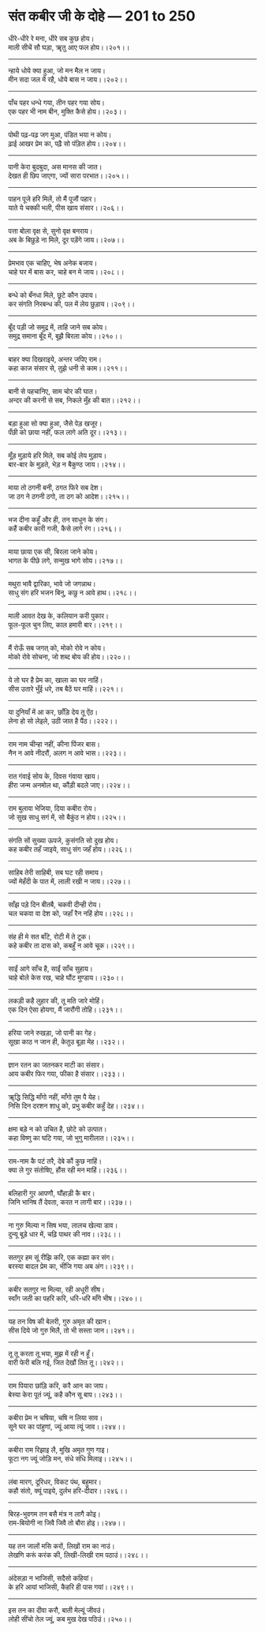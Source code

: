 # संत कबीर जी के दोहे — 201 to 250

धीरे-धीरे रे मना, धीरे सब कुछ होय।\
माली सीचें सौ घड़ा, ॠतु आए फल होय।।२०१।।

---

न्हाये धोये क्या हुआ, जो मन मैल न जाय।\
मीन सदा जल में रहै, धोये बास न जाय।।२०२।।

---

पाँच पहर धन्धे गया, तीन पहर गया सोय।\
एक पहर भी नाम बीन, मुक्ति कैसे होय।।२०३।।

---

पोथी पढ़-पढ़ जग मुआ, पंडित भया न कोय।\
ढ़ाई आखर प्रेम का, पढ़ै सो पंड़ित होय।।२०४।।

---

पानी केरा बुदबुदा, अस मानस की जात।\
देखत ही छिप जाएगा, ज्यों सारा परभात।।२०५।।

---

पाहन पूजे हरि मिलें, तो मैं पूजौं पहार।\
याते ये चक्की भली, पीस खाय संसार।।२०६।।

---

पत्ता बोला वृक्ष से, सुनो वृक्ष बनराय।\
अब के बिछुड़े ना मिले, दूर पड़ेंगे जाय।।२०७।।

---

प्रेमभाव एक चाहिए, भेष अनेक बजाय।\
चाहे घर में बास कर, चाहे बन मे जाय।।२०८।।

---

बन्धे को बँनधा मिले, छूटे कौन उपाय।\
कर संगति निरबन्ध की, पल में लेय छुड़ाय।।२०९।।

---

बूँद पड़ी जो समुद्र में, ताहि जाने सब कोय।\
समुद्र समाना बूँद में, बूझै बिरला कोय।।२१०।।

---

बाहर क्या दिखराइये, अन्तर जपिए राम।\
कहा काज संसार से, तुझे धनी से काम।।२११।।

---

बानी से पहचानिए, साम चोर की घात।\
अन्दर की करनी से सब, निकले मुँह की बात।।२१२।।

---

बड़ा हुआ सो क्या हुआ, जैसे पेड़ खजूर।\
पँछी को छाया नहीं, फल लागे अति दूर।।२१३।।

---

मूँड़ मुड़ाये हरि मिले, सब कोई लेय मुड़ाय।\
बार-बार के मुड़ते, भेड़ न बैकुण्ठ जाय।।२१४।।

---

माया तो ठगनी बनी, ठगत फिरे सब देश।\
जा ठग ने ठगनी ठगो, ता ठग को आदेश।।२१५।।

---

भज दीना कहूँ और ही, तन साधुन के संग।\
कहैं कबीर कारी गजी, कैसे लागे रंग।।२१६।।

---

माया छाया एक सी, बिरला जाने कोय।\
भागत के पीछे लगे, सन्मुख भागे सोय।।२१७।।

---

मथुरा भावै द्वारिका, भावे जो जगन्नाथ।\
साधु संग हरि भजन बिनु, कछु न आवे हाथ।।२१८।।

---

माली आवत देख के, कलियान करी पुकार।\
फूल-फूल चुन लिए, काल हमारी बार।।२१९।।

---

मैं रोऊँ सब जगत् को, मोको रोवे न कोय।\
मोको रोवे सोचना, जो शब्द बोय की होय।।२२०।।

---

ये तो घर है प्रेम का, खाला का घर नाहिं।\
सीस उतारे भुँई धरे, तब बैठें घर माहिं।।२२१।।

---

या दुनियाँ में आ कर, छाँड़ि देय तू ऐंठ।\
लेना हो सो लेइले, उठी जात है पैंठ।।२२२।।

---

राम नाम चीन्हा नहीं, कीना पिंजर बास।\
नैन न आवे नीदरौं, अलग न आवे भास।।२२३।।

---

रात गंवाई सोय के, दिवस गंवाया खाय।\
हीरा जन्म अनमोल था, कौंड़ी बदले जाए।।२२४।।

---

राम बुलावा भेजिया, दिया कबीरा रोय।\
जो सुख साधु सगं में, सो बैकुंठ न होय।।२२५।।

---

संगति सों सुख्या ऊपजे, कुसंगति सो दुख होय।\
कह कबीर तहँ जाइये, साधु संग जहँ होय।।२२६।।

---

साहिब तेरी साहिबी, सब घट रही समाय।\
ज्यों मेहँदी के पात में, लाली रखी न जाय।।२२७।।

---

साँझ पड़े दिन बीतबै, चकवी दीन्ही रोय।\
चल चकवा वा देश को, जहाँ रैन नहिं होय।।२२८।।

---

संह ही मे सत बाँटे, रोटी में ते टूक।\
कहे कबीर ता दास को, कबहुँ न आवे चूक।।२२९।।

---

साईं आगे साँच है, साईं साँच सुहाय।\
चाहे बोले केस रख, चाहे घौंट मुण्डाय।।२३०।।

---

लकड़ी कहै लुहार की, तू मति जारे मोहिं।\
एक दिन ऐसा होयगा, मैं जारौंगी तोहि।।२३१।।

---

हरिया जाने रुखड़ा, जो पानी का गेह।\
सूखा काठ न जान ही, केतुउ बूड़ा मेह।।२३२।।

---

ज्ञान रतन का जतनकर माटी का संसार।\
आय कबीर फिर गया, फीका है संसार।।२३३।।

---

ॠद्धि सिद्धि माँगो नहीं, माँगो तुम पै येह।\
निसि दिन दरशन शाधु को, प्रभु कबीर कहुँ देह।।२३४।।

---

क्षमा बड़े न को उचित है, छोटे को उत्पात।\
कहा विष्णु का घटि गया, जो भुगु मारीलात।।२३५।।

---

राम-नाम कै पटं तरै, देबे कौं कुछ नाहिं।\
क्या ले गुर संतोषिए, हौंस रही मन माहिं।।२३६।।

---

बलिहारी गुर आपणौ, घौंहाड़ी कै बार।\
जिनि भानिष तैं देवता, करत न लागी बार।।२३७।।

---

ना गुरु मिल्या न सिष भया, लालच खेल्या डाव।\
दुन्यू बूड़े धार में, चढ़ि पाथर की नाव।।२३८।।

---

सतगुर हम सूं रीझि करि, एक कह्मा कर संग।\
बरस्या बादल प्रेम का, भींजि गया अब अंग।।२३९।।

---

कबीर सतगुर ना मिल्या, रही अधूरी सीष।\
स्वाँग जती का पहरि करि, धरि-धरि माँगे भीष।।२४०।।

---

यह तन विष की बेलरी, गुरु अमृत की खान।\
सीस दिये जो गुरु मिलै, तो भी सस्ता जान।।२४१।।

---

तू तू करता तू भया, मुझ में रही न हूँ।\
वारी फेरी बलि गई, जित देखौं तित तू।।२४२।।

---

राम पियारा छांड़ि करि, करै आन का जाप।\
बेस्या केरा पूतं ज्यूं, कहै कौन सू बाप।।२४३।।

---

कबीरा प्रेम न चषिया, चषि न लिया साव।\
सूने घर का पांहुणां, ज्यूं आया त्यूं जाव।।२४४।।

---

कबीरा राम रिझाइ लै, मुखि अमृत गुण गाइ।\
फूटा नग ज्यूं जोड़ि मन, संधे संधि मिलाइ।।२४५।।

---

लंबा मारग, दूरिधर, विकट पंथ, बहुमार।\
कहौ संतो, क्यूं पाइये, दुर्लभ हरि-दीदार।।२४६।।

---

बिरह-भुवगम तन बसै मंत्र न लागै कोइ।\
राम-बियोगी ना जिवै जिवै तो बौरा होइ।।२४७।।

---

यह तन जालों मसि करों, लिखों राम का नाउं।\
लेखणि करूं करंक की, लिखी-लिखी राम पठाउं।।२४८।।

---

अंदेसड़ा न भाजिसी, सदैसो कहियां।\
के हरि आयां भाजिसी, कैहरि ही पास गयां।।२४९।।

---

इस तन का दीवा करौ, बाती मेल्यूं जीवउं।\
लोही सींचो तेल ज्यूं, कब मुख देख पठिउं।।२५०।।
